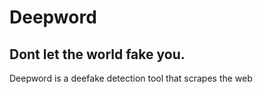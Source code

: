 # Deepword
## Dont let the world fake you.

<p>Deepword is a deefake detection tool that scrapes the web</p>